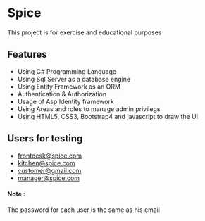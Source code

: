 # Spice
This project is for exercise and educational purposes

## Features
- Using C# Programming Language
- Using Sql Server as a database engine
- Using Entity Framework as an ORM
- Authentication & Authorization
- Usage of Asp Identity framework
- Using Areas and roles to manage admin privilegs
- Using HTML5, CSS3, Bootstrap4 and javascript to draw the UI

## Users for testing
- frontdesk@spice.com
- kitchen@spice.com
- customer@gmail.com
- manager@spice.com

#### Note :
The password for each user is the same as his email
